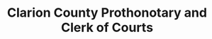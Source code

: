 ---
layout: repo
title: "Clarion County Prothonotary and Clerk of Courts"
id: 13736
permalink: repos/13736/
---
